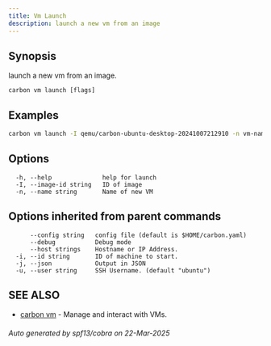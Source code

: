 ```yaml
---
title: Vm Launch
description: launch a new vm from an image
---
```


## Synopsis

launch a new vm from an image.

```
carbon vm launch [flags]
```

## Examples

```bash
carbon vm launch -I qemu/carbon-ubuntu-desktop-20241007212910 -n vm-name
```

## Options

```
  -h, --help              help for launch
  -I, --image-id string   ID of image
  -n, --name string       Name of new VM
```

## Options inherited from parent commands

```
      --config string   config file (default is $HOME/carbon.yaml)
      --debug           Debug mode
      --host strings    Hostname or IP Address.
  -i, --id string       ID of machine to start.
  -j, --json            Output in JSON
  -u, --user string     SSH Username. (default "ubuntu")
```

## SEE ALSO

* [carbon vm](carbon_vm.md)	 - Manage and interact with VMs.

###### Auto generated by spf13/cobra on 22-Mar-2025
